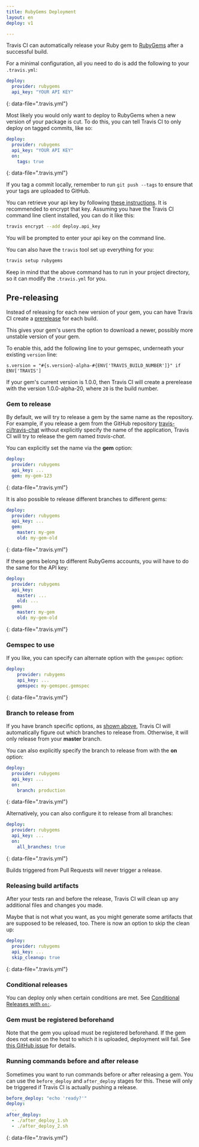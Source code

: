 ```yaml
---
title: RubyGems Deployment
layout: en
deploy: v1

---
```


Travis CI can automatically release your Ruby gem to [RubyGems](https://rubygems.org/) after a successful build.

For a minimal configuration, all you need to do is add the following to your `.travis.yml`:

```yaml
deploy:
  provider: rubygems
  api_key: "YOUR API KEY"
```
{: data-file=".travis.yml"}

Most likely you would only want to deploy to RubyGems when a new version of
your package is cut. To do this, you can tell Travis CI to only deploy on
tagged commits, like so:

```yaml
deploy:
  provider: rubygems
  api_key: "YOUR API KEY"
  on:
    tags: true
```
{: data-file=".travis.yml"}

If you tag a commit locally, remember to run `git push --tags` to ensure that your tags are uploaded to GitHub.

You can retrieve your api key by following [these instructions](http://guides.rubygems.org/rubygems-org-api). It is recommended to encrypt that key.
Assuming you have the Travis CI command line client installed, you can do it like this:

```bash
travis encrypt --add deploy.api_key
```

You will be prompted to enter your api key on the command line.

You can also have the `travis` tool set up everything for you:

```bash
travis setup rubygems
```

Keep in mind that the above command has to run in your project directory, so it can modify the `.travis.yml` for you.

## Pre-releasing

Instead of releasing for each new version of your gem, you can have Travis CI create a [prerelease](http://guides.rubygems.org/patterns#prerelease-gems) for each build.

This gives your gem's users the option to download a newer, possibly more unstable version of your gem.

To enable this, add the following line to your gemspec, underneath your existing `version` line:

```
s.version = "#{s.version}-alpha-#{ENV['TRAVIS_BUILD_NUMBER']}" if ENV['TRAVIS']
```

If your gem's current version is 1.0.0, then Travis CI will create a prerelease with the version 1.0.0-alpha-20, where `20` is the build number.

### Gem to release

By default, we will try to release a gem by the same name as the repository. For example, if you release a gem from the GitHub repository [travis-ci/travis-chat](https://github.com/travis-ci/travis-chat) without explicitly specify the name of the application, Travis CI will try to release the gem named *travis-chat*.

You can explicitly set the name via the **gem** option:

```yaml
deploy:
  provider: rubygems
  api_key: ...
  gem: my-gem-123
```
{: data-file=".travis.yml"}

It is also possible to release different branches to different gems:

```yaml
deploy:
  provider: rubygems
  api_key: ...
  gem:
    master: my-gem
    old: my-gem-old
```
{: data-file=".travis.yml"}

If these gems belong to different RubyGems accounts, you will have to do the same for the API key:

```yaml
deploy:
  provider: rubygems
  api_key:
    master: ...
    old: ...
  gem:
    master: my-gem
    old: my-gem-old
```
{: data-file=".travis.yml"}

### Gemspec to use

If you like, you can specify can alternate option with the `gemspec` option:

```yaml
deploy:
    provider: rubygems
    api_key: ...
    gemspec: my-gemspec.gemspec
```
{: data-file=".travis.yml"}

### Branch to release from

If you have branch specific options, as [shown above](#gem-to-release), Travis CI will automatically figure out which branches to release from. Otherwise, it will only release from your **master** branch.

You can also explicitly specify the branch to release from with the **on** option:

```yaml
deploy:
  provider: rubygems
  api_key: ...
  on:
    branch: production
```
{: data-file=".travis.yml"}

Alternatively, you can also configure it to release from all branches:

```yaml
deploy:
  provider: rubygems
  api_key: ...
  on:
    all_branches: true
```
{: data-file=".travis.yml"}

Builds triggered from Pull Requests will never trigger a release.

### Releasing build artifacts

After your tests ran and before the release, Travis CI will clean up any additional files and changes you made.

Maybe that is not what you want, as you might generate some artifacts that are supposed to be released, too. There is now an option to skip the clean up:

```yaml
deploy:
  provider: rubygems
  api_key: ...
  skip_cleanup: true
```
{: data-file=".travis.yml"}

### Conditional releases

You can deploy only when certain conditions are met.
See [Conditional Releases with `on:`](/user/deployment#conditional-releases-with-on).

### Gem must be registered beforehand

Note that the gem you upload must be registered beforehand.
If the gem does not exist on the host to which it is uploaded, deployment will fail.
See [this GitHub issue](https://github.com/travis-ci/dpl/issues/574) for details.

### Running commands before and after release

Sometimes you want to run commands before or after releasing a gem. You can use the `before_deploy` and `after_deploy` stages for this. These will only be triggered if Travis CI is actually pushing a release.

```yaml
before_deploy: "echo 'ready?'"
deploy:
  ..
after_deploy:
  - ./after_deploy_1.sh
  - ./after_deploy_2.sh
```
{: data-file=".travis.yml"}
